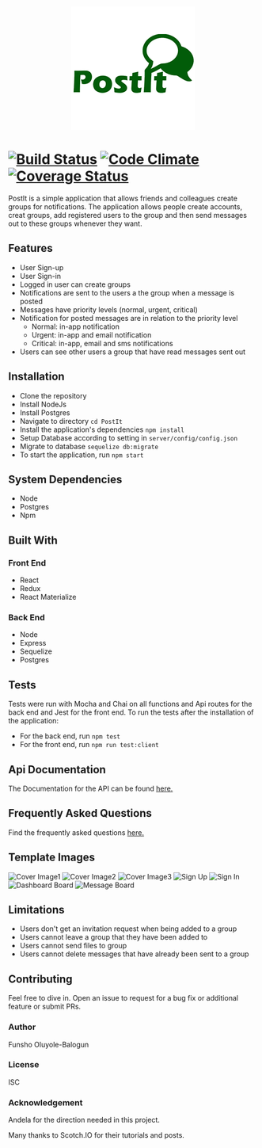 <p align="center">
  <img src="https://github.com/fob413/PostIt/blob/newDatabaseBadge/template/image/postitDsm.png">
</p>

[![Build Status](https://travis-ci.org/fob413/PostIt.svg?branch=newDatabaseBadge)](https://travis-ci.org/fob413/PostIt)
[![Code Climate](https://codeclimate.com/github/codeclimate/codeclimate/badges/gpa.svg)](https://codeclimate.com/github/fob413/PostIt)
[![Coverage Status](https://coveralls.io/repos/github/fob413/PostIt/badge.svg?branch=chore%2Ffeedback)](https://coveralls.io/github/fob413/PostIt?branch=chore%2Ffeedback)
=======

PostIt is a simple application that allows friends and colleagues create groups for notifications. The application allows people create accounts, creat groups, add registered users to the group and then send messages out to these groups whenever they want.

## Features
* User Sign-up
* User Sign-in
* Logged in user can create groups
* Notifications are sent to the users a the group when a message is posted
* Messages have priority levels (normal, urgent, critical)
* Notification for posted messages are in relation to the priority level
  - Normal: in-app notification
  - Urgent: in-app and email notification
  - Critical: in-app, email and sms notifications
* Users can see other users a group that have read messages sent out

## Installation
- Clone the repository
- Install NodeJs
- Install Postgres
- Navigate to directory `cd PostIt`
- Install the application's dependencies `npm install`
- Setup Database according to setting in `server/config/config.json`
- Migrate to database `sequelize db:migrate`
- To start the application, run `npm start`

## System Dependencies
- Node
- Postgres
- Npm

## Built With
### Front End
- React
- Redux
- React Materialize

### Back End
- Node
- Express
- Sequelize
- Postgres

## Tests
Tests were run with Mocha and Chai on all functions and Api routes for the back end and Jest for the front end. To run the tests after the installation of the application:
- For the back end, run `npm test`
- For the front end, run `npm run test:client`

## Api Documentation
The Documentation for the API can be found [here.](https://jsapi.apiary.io/previews/postitcp/reference)

## Frequently Asked Questions
Find the frequently asked questions [here.](https://github.com/fob413/PostIt/wiki/Frequently-Asked-Questions)

## Template Images
![Cover Image1](https://github.com/fob413/PostIt/blob/chore/feedback/template/image/cover1.jpg?raw=true)
![Cover Image2](https://github.com/fob413/PostIt/blob/chore/feedback/template/image/cover2.jpg?raw=true)
![Cover Image3](https://github.com/fob413/PostIt/blob/chore/feedback/template/image/cover3.jpg?raw=true)
![Sign Up](https://github.com/fob413/PostIt/blob/chore/feedback/template/image/Tsignin.png?raw=true)
![Sign In](https://github.com/fob413/PostIt/blob/chore/feedback/template/image/Tsignup.png?raw=true)
![Dashboard Board](https://github.com/fob413/PostIt/blob/chore/feedback/template/image/dashboard.png?raw=true)
![Message Board](https://github.com/fob413/PostIt/blob/chore/feedback/template/image/messageBoard.png?raw=true)

## Limitations
- Users don't get an invitation request when being added to a group
- Users cannot leave a group that they have been added to
- Users cannot send files to group
- Users cannot delete messages that have already been sent to a group

## Contributing
Feel free to dive in. Open an issue to request for a bug fix or additional feature or submit PRs.

### Author
Funsho Oluyole-Balogun

### License
ISC

### Acknowledgement
Andela for the direction needed in this project.

Many thanks to Scotch.IO for their tutorials and posts.
